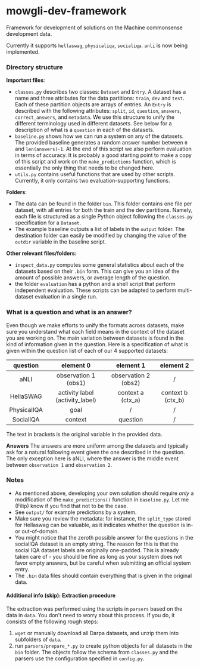 # mowgli-dev-framework
Framework for development of solutions on the Machine commonsense development data.

Currently it supports `hellaswag`, `physicaliqa`, `socialiqa`. `anli` is now being implemented.

### Directory structure

**Important files**:
* `classes.py` describes two classes: `Dataset` and `Entry`. A dataset has a name and three attributes for the data partitions: `train`, `dev` and `test`. Each of these partition objects are arrays of entries. An `Entry` is described with the following attributes: `split`, `id`, `question`, `answers`, `correct_answers`, and `metadata`. We use this structure to unify the different terminology used in different datasets. See below for a description of what is a `question` in each of the datasets.
* `baseline.py` shows how we can run a system on any of the datasets. The provided baseline generates a random answer number between `0` and `len(answers)-1`. At the end of this script we also perform evaluation in terms of accuracy. It is probably a good starting point to make a copy of this script and work on the `make_predictions` function, which is essentially the only thing that needs to be changed here.
* `utils.py` contains useful functions that are used by other scripts. Currently, it only contains two evaluation-supporting functions.

**Folders**:

* The data can be found in the folder `bin`. This folder contains one file per dataset, with all entries for both the train and the dev partitions. Namely, each file is structured as a single Python object following the `classes.py` specification for a `Dataset`.
* The example baseline outputs a list of labels in the `output` folder. The destination folder can easily be modified by changing the value of the `outdir` variable in the baseline script.

**Other relevant files/folders:**
* `inspect_data.py` computes some general statistics about each of the datasets based on their `.bin` form. This can give you an idea of the amount of possible answers, or average length of the question.
* the folder `evaluation` has a python and a shell script that perform independent evaluation. These scripts can be adapted to perform multi-dataset evaluation in a single run.

### What is a question and what is an answer?

Even though we make efforts to unify the formats across datasets, make sure you understand what each field means in the context of the dataset you are working on. The main variation between datasets is found in the kind of information given in the question. Here is a specification of what is given within the question list of each of our 4 supported datasets:

|   question  |            element 0            |       element 1      |     element 2     |
|:-----------:|:-------------------------------:|:--------------------:|:-----------------:|
|     aNLI    |       observation 1 (obs1)      | observation 2 (obs2) |         /         |
|  HellaSWAG  | activity label (activity_label) |  context a  (ctx_a)  | context b (ctx_b) |
| PhysicalIQA |               goal              |           /          |         /         |
|  SocialIQA  |             context             |       question       |         /         |

The text in brackets is the original variable in the provided data. 

**Answers** The answers are more uniform among the datasets and typically ask for a natural following event given the one described in the question. The only exception here is aNLI, where the answer is the middle event between `observation 1` and `observation 2`.

### Notes

* As mentioned above, developing your own solution should require *only* a modification of the `make_predictions()` function in `baseline.py`. Let me (Filip) know if you find that not to be the case.
* See `output/` for example predictions by a system.
* Make sure you review the metadata: for instance, the `split_type` stored for Hellaswag can be valuable, as it indicates whether the question is in- or out-of-domain.
* You might notice that the zeroth possible answer for the questions in the socialIQA dataset is an empty string. The reason for this is that the social IQA dataset labels are originally one-padded. This is already taken care of - you should be fine as long as your ssystem does not favor empty answers, but be careful when submitting an official system entry.
* The `.bin` data files should contain everything that is given in the original data. 

#### Additional info (skip): Extraction procedure

The extraction was performed using the scripts in `parsers` based on the data in `data`. You don't need to worry about this process. If you do, it consists of the following rough steps:
1. `wget` or manually download all Darpa datasets, and unzip them into subfolders of `data`.
2. run `parsers/prepare_*.py` to create python objects for all datasets in the `bin` folder. The objects follow the schema from `classes.py` and the parsers use the configuration specified in `config.py`.
